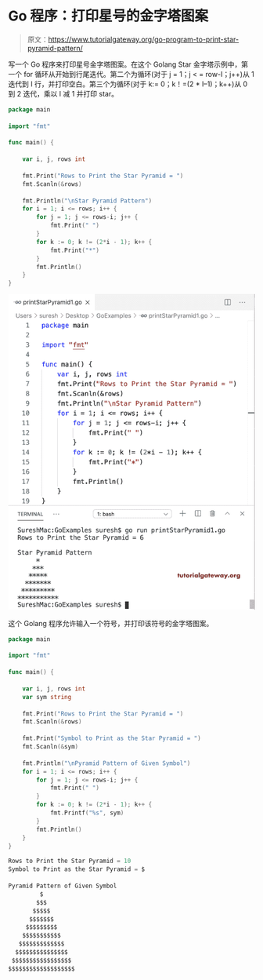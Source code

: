 # Go 程序：打印星号的金字塔图案

> 原文：<https://www.tutorialgateway.org/go-program-to-print-star-pyramid-pattern/>

写一个 Go 程序来打印星号金字塔图案。在这个 Golang Star 金字塔示例中，第一个 for 循环从开始到行尾迭代。第二个为循环(对于 j = 1；j < = row-I；j++)从 1 迭代到 I 行，并打印空白。第三个为循环(对于 k:= 0；k！=(2 * I–1)；k++)从 0 到 2 迭代，乘以 I 减 1 并打印 star。

```go
package main

import "fmt"

func main() {

    var i, j, rows int

    fmt.Print("Rows to Print the Star Pyramid = ")
    fmt.Scanln(&rows)

    fmt.Println("\nStar Pyramid Pattern")
    for i = 1; i <= rows; i++ {
        for j = 1; j <= rows-i; j++ {
            fmt.Print(" ")
        }
        for k := 0; k != (2*i - 1); k++ {
            fmt.Print("*")
        }
        fmt.Println()
    }
}
```

![Go Program to Print Star Pyramid 1](img/6c5d852457af59c4ad43a129c4293279.png)

这个 Golang 程序允许输入一个符号，并打印该符号的金字塔图案。

```go
package main

import "fmt"

func main() {

    var i, j, rows int
    var sym string

    fmt.Print("Rows to Print the Star Pyramid = ")
    fmt.Scanln(&rows)

    fmt.Print("Symbol to Print as the Star Pyramid = ")
    fmt.Scanln(&sym)

    fmt.Println("\nPyramid Pattern of Given Symbol")
    for i = 1; i <= rows; i++ {
        for j = 1; j <= rows-i; j++ {
            fmt.Print(" ")
        }
        for k := 0; k != (2*i - 1); k++ {
            fmt.Printf("%s", sym)
        }
        fmt.Println()
    }
}
```

```go
Rows to Print the Star Pyramid = 10
Symbol to Print as the Star Pyramid = $

Pyramid Pattern of Given Symbol
         $
        $$$
       $$$$$
      $$$$$$$
     $$$$$$$$$
    $$$$$$$$$$$
   $$$$$$$$$$$$$
  $$$$$$$$$$$$$$$
 $$$$$$$$$$$$$$$$$
$$$$$$$$$$$$$$$$$$$
```
